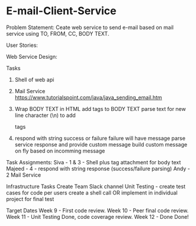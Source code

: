 # E-mail-Client-Service

Problem Statement: Ceate web service to send e-mail based on mail service using TO, FROM, CC, BODY TEXT.

User Stories:

Web Service Design:

Tasks
1. Shell of web api

2. Mail Service
      https://www.tutorialspoint.com/java/java_sending_email.htm

3. Wrap BODY TEXT in HTML
     add <body> </body> tags to BODY TEXT
     parse text for new line character (\n) to add <p> </p> tags

4. respond with string
     success or failure
       failure will have message
         parse service response and provide custom message
           build custom message on fly based on incomming message

Task Assignments:
Siva - 1 & 3 - Shell plus tag attachment for body text
Majeed - 4 - respond with string response (success/failure parsing)
Andy - 2 Mail Service 

Infrastructure Tasks
Create Team Slack channel
Unit Testing - create test cases for code per users
create a shell call OR implement in individual project for final test


Target Dates
Week 9 -  First code review.
Week 10 - Peer final code review.
Week 11 - Unit Testing Done, code coverage review.
Week 12 - Done Done!
